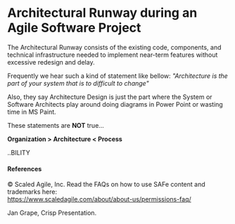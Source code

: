 # Architectural Runway during an Agile Software Project
The Architectural Runway consists of the existing code, components, and technical infrastructure needed to implement near-term features without excessive redesign and delay.

Frequently we hear such a kind of statement like bellow: 
*"Architecture is the part of your system that is to difficult to change"*

Also, they say Architecture Design is just the part where the System or Software Architects play around doing diagrams in Power Point or wasting time in MS Paint. 

These statements are **NOT** true... 

**Organization > Architecture < Process**

..BILITY

#### References

© Scaled Agile, Inc.
Read the FAQs on how to use SAFe content and trademarks here: <br>
https://www.scaledagile.com/about/about-us/permissions-faq/

Jan Grape, Crisp Presentation.


